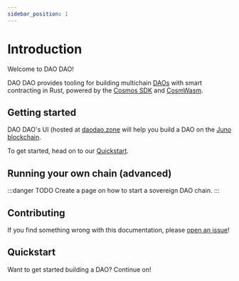 ```yaml
---
sidebar_position: 1
---
```


# Introduction

Welcome to DAO DAO!

DAO DAO provides tooling for building multichain [DAOs](./quickstart/what-is-dao.md)
with smart contracting in Rust, powered by the [Cosmos SDK](https://v1.cosmos.network/sdk) and [CosmWasm](https://cosmwasm.com/).

## Getting started

DAO DAO's UI (hosted at [daodao.zone](https://daodao.zone/) will help you build
a DAO on the [Juno blockchain](https://junochain.com/).

To get started, head on to our [Quickstart](./quickstart/what-is-dao).

## Running your own chain (advanced)

:::danger TODO
Create a page on how to start a sovereign DAO chain.
:::

## Contributing

If you find something wrong with this documentation, please [open an issue](https://github.com/DA0-DA0/docs)!

## Quickstart

Want to get started building a DAO? Continue on!
